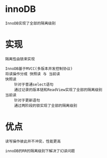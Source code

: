 
# innoDB
 
    InnoDB实现了全部的隔离级别
    
# 实现

    隔离性由锁来实现
        
    InnoDB基于MVCC(多版本并发控制协议) 
    将读操作分成 快照读 与 当前读
    快照读
        针对于普通select语句
        通过记录的版本链和ReadView实现了全部的隔离级别
    当前读
        针对于更新语句
        通过两阶段的锁实现了全部的隔离级别
     
         
    
# 优点

    读写操作彼此并不冲突，性能更高  

    innoDB的RR的隔离级别下解决了幻读问题

    

